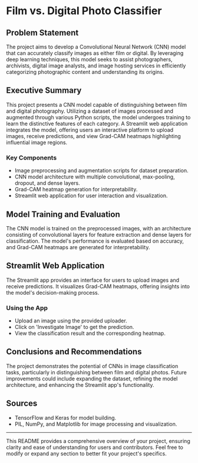 # Film vs. Digital Photo Classifier

## Problem Statement
The project aims to develop a Convolutional Neural Network (CNN) model that can accurately classify images as either film or digital. By leveraging deep learning techniques, this model seeks to assist photographers, archivists, digital image analysts, and image hosting services in efficiently categorizing photographic content and understanding its origins.

## Executive Summary
This project presents a CNN model capable of distinguishing between film and digital photography. Utilizing a dataset of images processed and augmented through various Python scripts, the model undergoes training to learn the distinctive features of each category. A Streamlit web application integrates the model, offering users an interactive platform to upload images, receive predictions, and view Grad-CAM heatmaps highlighting influential image regions.

### Key Components
- Image preprocessing and augmentation scripts for dataset preparation.
- CNN model architecture with multiple convolutional, max-pooling, dropout, and dense layers.
- Grad-CAM heatmap generation for interpretability.
- Streamlit web application for user interaction and visualization.

<!-- ## File Directory / Table of Contents
```
- README.md
- code/
  - image_preprocessing.py
  - cnn_model_script.py
  - streamlit_app.py
- datasets/
  - film/
  - digital/
- models/
  - checkpoint_20-0.81.h5
- requirements.txt
``` -->

<!-- ## Installation and Setup
1. Clone the repository.
2. Install the required libraries: `pip install -r requirements.txt`.
3. Run the Streamlit app: `streamlit run streamlit_app.py`.

## Data Dictionary
| Feature       | Description                              |
|---------------|------------------------------------------|
| Image         | JPEG image files                  |
| Label         | Categorized as 'Film' or 'Digital'       | -->

## Model Training and Evaluation
The CNN model is trained on the preprocessed images, with an architecture consisting of convolutional layers for feature extraction and dense layers for classification. The model's performance is evaluated based on accuracy, and Grad-CAM heatmaps are generated for interpretability.

## Streamlit Web Application
The Streamlit app provides an interface for users to upload images and receive predictions. It visualizes Grad-CAM heatmaps, offering insights into the model's decision-making process.

### Using the App
- Upload an image using the provided uploader.
- Click on 'Investigate Image' to get the prediction.
- View the classification result and the corresponding heatmap.

## Conclusions and Recommendations
The project demonstrates the potential of CNNs in image classification tasks, particularly in distinguishing between film and digital photos. Future improvements could include expanding the dataset, refining the model architecture, and enhancing the Streamlit app's functionality.

## Sources
<!-- - Image dataset: [Specify dataset source if applicable] -->
- TensorFlow and Keras for model building.
- PIL, NumPy, and Matplotlib for image processing and visualization.

---

This README provides a comprehensive overview of your project, ensuring clarity and ease of understanding for users and contributors. Feel free to modify or expand any section to better fit your project's specifics.